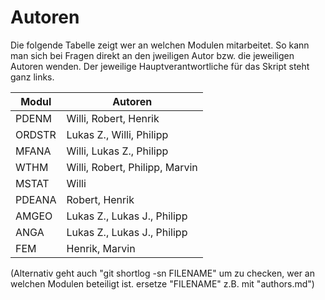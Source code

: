 # Autoren

Die folgende Tabelle zeigt wer an welchen Modulen mitarbeitet. So kann man sich bei Fragen direkt an den jweiligen Autor bzw. die jeweiligen Autoren wenden. 
Der jeweilige Hauptverantwortliche für das Skript steht ganz links.

| Modul  | Autoren              			|
| ------ | ------               			|
| PDENM  | Willi, Robert, Henrik  			|
| ORDSTR | Lukas Z., Willi, Philipp			|
| MFANA  | Willi, Lukas Z., Philipp			|
| WTHM   | Willi, Robert, Philipp, Marvin	|
| MSTAT  | Willi                			|
| PDEANA | Robert, Henrik          			|
| AMGEO  | Lukas Z., Lukas J., Philipp 		|
| ANGA   | Lukas Z., Lukas J., Philipp     	|
| FEM    | Henrik, Marvin					|

(Alternativ geht auch "git shortlog -sn FILENAME" um zu checken, wer an welchen Modulen beteiligt ist. ersetze "FILENAME" z.B. mit "authors.md")
